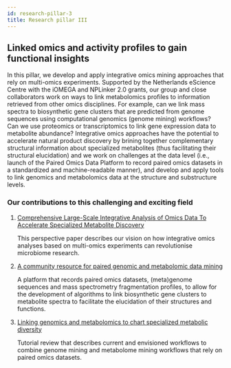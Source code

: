 ```yaml
---
id: research-pillar-3
title: Research pillar III
---
```


## Linked omics and activity profiles to gain functional insights

In this pillar, we develop and apply integrative omics mining approaches that rely on multi-omics experiments. Supported by the Netherlands eScience Centre with the iOMEGA and NPLinker 2.0 grants, our group and close collaborators work on ways to link metabolomics profiles to information retrieved from other omics disciplines. For example, can we link mass spectra to biosynthetic gene clusters that are predicted from genome sequences using computational genomics (genome mining) workflows? Can we use proteomics or transcriptomics to link gene expression data to metabolite abundance? Integrative omics approaches have the potential to accelerate natural product discovery by brining together complementary structural information about specialized metabolites (thus facilitating their structural elucidation) and we work on challenges at the data level (i.e., launch of the Paired Omics Data Platform to record paired omics datasets in a standardized and machine-readable manner), and develop and apply tools to link genomics and metabolomics data at the structure and substructure levels.

### Our contributions to this challenging and exciting field

1. [Comprehensive Large-Scale Integrative Analysis of Omics Data To Accelerate Specialized Metabolite Discovery](https://journals.asm.org/doi/10.1128/mSystems.00726-21)

    This perspective paper describes our vision on how integrative omics analyses based on multi-omics experiments can revolutionise microbiome research.

2. [A community resource for paired genomic and metabolomic data mining](https://www.nature.com/articles/s41589-020-00724-z)

    A platform that records paired omics datasets, (meta)genome sequences and mass spectrometry fragmentation profiles, to allow for the development of algorithms to link biosynthetic gene clusters to metabolite spectra to facilitate the elucidation of their structures and functions.

3. [Linking genomics and metabolomics to chart specialized metabolic diversity](https://pubs.rsc.org/en/content/articlelanding/2020/CS/D0CS00162G#!divAbstract)

    Tutorial review that describes current and envisioned workflows to combine genome mining and metabolome mining workflows that rely on paired omics datasets.

